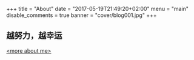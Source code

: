 +++
title = "About"
date = "2017-05-19T21:49:20+02:00"
menu = "main"
disable_comments = true
banner = "cover/blog001.jpg"
+++

## 越努力，越幸运
[\<more about me\>](./resume/)